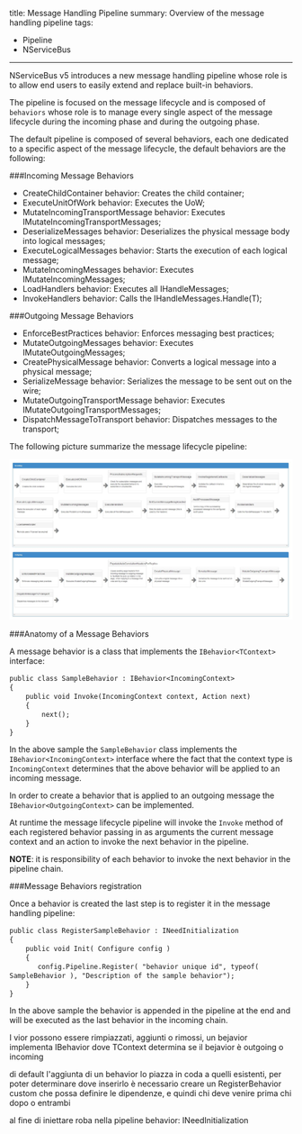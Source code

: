title: Message Handling Pipeline
summary: Overview of the message handling pipeline 
tags:
- Pipeline
- NServiceBus
---

NServiceBus v5 introduces a new message handling pipeline whose role is to allow end users to easily extend and replace built-in behaviors.

The pipeline is focused on the message lifecycle and is composed of `behaviors` whose role is to manage every single aspect of the message lifecycle during the incoming phase and during the outgoing phase.

The default pipeline is composed of several behaviors, each one dedicated to a specific aspect of the message lifecycle, the default behaviors are the following:

###Incoming Message Behaviors

* CreateChildContainer behavior: Creates the child container;
* ExecuteUnitOfWork behavior: Executes the UoW;
* MutateIncomingTransportMessage behavior: Executes IMutateIncomingTransportMessages;
* DeserializeMessages behavior: Deserializes the physical message body into logical messages;
* ExecuteLogicalMessages behavior: Starts the execution of each logical message;
* MutateIncomingMessages behavior: Executes IMutateIncomingMessages;
* LoadHandlers behavior: Executes all IHandleMessages<T>;
* InvokeHandlers behavior: Calls the IHandleMessages<T>.Handle(T);
            
###Outgoing Message Behaviors

* EnforceBestPractices behavior: Enforces messaging best practices;
* MutateOutgoingMessages behavior: Executes IMutateOutgoingMessages;
* CreatePhysicalMessage behavior: Converts a logical message into a physical message;
* SerializeMessage behavior: Serializes the message to be sent out on the wire;
* MutateOutgoingTransportMessage behavior: Executes IMutateOutgoingTransportMessages;
* DispatchMessageToTransport behavior: Dispatches messages to the transport;

The following picture summarize the message lifecycle pipeline:

![Message lifecycle pipeline](001_pipeline.jpg)

###Anatomy of a Message Behaviors

A message behavior is a class that implements the `IBehavior<TContext>` interface:

    public class SampleBehavior : IBehavior<IncomingContext>
    {
    	public void Invoke(IncomingContext context, Action next)
    	{
    		next();
        }
    }

In the above sample the `SampleBehavior` class implements the `IBehavior<IncomingContext>` interface where the fact that the context type is `IncomingContext` determines that the above behavior will be applied to an incoming message.

In order to create a behavior that is applied to an outgoing message the `IBehavior<OutgoingContext>` can be implemented.

At runtime the message lifecycle pipeline will invoke the `Invoke` method of each registered behavior passing in as arguments the current message context and an action to invoke the next behavior in the pipeline.

**NOTE**: it is responsibility of each behavior to invoke the next behavior in the pipeline chain.

###Message Behaviors registration

Once a behavior is created the last step is to register it in the message handling pipeline:

    public class RegisterSampleBehavior : INeedInitialization
    {
        public void Init( Configure config )
        {
	       config.Pipeline.Register( "behavior unique id", typeof( SampleBehavior ), "Description of the sample behavior");
        }
    }

In the above sample the behavior is appended in the pipeline at the end and will be executed as the last behavior in the incoming chain.


I vior possono essere rimpiazzati, aggiunti o rimossi, un bejavior implementa IBehavior<TContext> dove TContext determina se il bejavior è outgoing o incoming

di default l'aggiunta di un behavior lo piazza in coda a quelli esistenti, per poter determinare dove inserirlo è necessario creare un RegisterBehavior custom che possa definire le dipendenze, e quindi chi deve venire prima chi dopo o entrambi

al fine di iniettare roba nella pipeline behavior: INeedInitialization